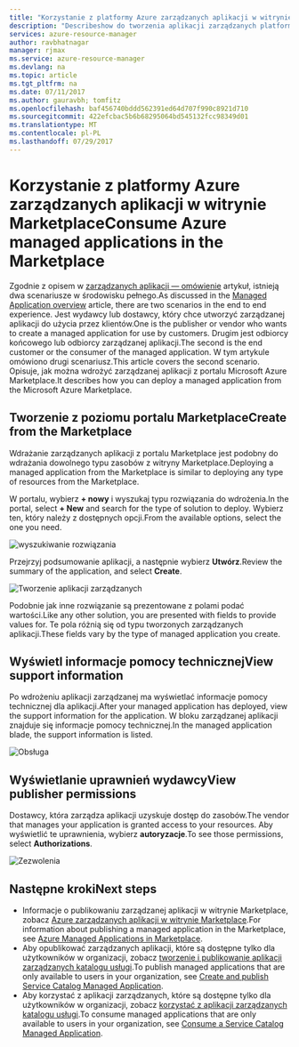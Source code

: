 ```yaml
---
title: "Korzystanie z platformy Azure zarządzanych aplikacji w witrynie marketplace | Dokumentacja firmy Microsoft"
description: "Describeshow do tworzenia aplikacji zarządzanych platformy Azure, która jest dostępna za pośrednictwem portalu Marketplace."
services: azure-resource-manager
author: ravbhatnagar
manager: rjmax
ms.service: azure-resource-manager
ms.devlang: na
ms.topic: article
ms.tgt_pltfrm: na
ms.date: 07/11/2017
ms.author: gauravbh; tomfitz
ms.openlocfilehash: baf456740bddd562391ed64d707f990c8921d710
ms.sourcegitcommit: 422efcbac5b6b68295064bd545132fcc98349d01
ms.translationtype: MT
ms.contentlocale: pl-PL
ms.lasthandoff: 07/29/2017
---
```

# <a name="consume-azure-managed-applications-in-the-marketplace"></a><span data-ttu-id="2425d-103">Korzystanie z platformy Azure zarządzanych aplikacji w witrynie Marketplace</span><span class="sxs-lookup"><span data-stu-id="2425d-103">Consume Azure managed applications in the Marketplace</span></span>

<span data-ttu-id="2425d-104">Zgodnie z opisem w [zarządzanych aplikacji — omówienie](managed-application-overview.md) artykuł, istnieją dwa scenariusze w środowisku pełnego.</span><span class="sxs-lookup"><span data-stu-id="2425d-104">As discussed in the [Managed Application overview](managed-application-overview.md) article, there are two scenarios in the end to end experience.</span></span> <span data-ttu-id="2425d-105">Jest wydawcy lub dostawcy, który chce utworzyć zarządzanej aplikacji do użycia przez klientów.</span><span class="sxs-lookup"><span data-stu-id="2425d-105">One is the publisher or vendor who wants to create a managed application for use by customers.</span></span> <span data-ttu-id="2425d-106">Drugim jest odbiorcy końcowego lub odbiorcy zarządzanej aplikacji.</span><span class="sxs-lookup"><span data-stu-id="2425d-106">The second is the end customer or the consumer of the managed application.</span></span> <span data-ttu-id="2425d-107">W tym artykule omówiono drugi scenariusz.</span><span class="sxs-lookup"><span data-stu-id="2425d-107">This article covers the second scenario.</span></span> <span data-ttu-id="2425d-108">Opisuje, jak można wdrożyć zarządzanej aplikacji z portalu Microsoft Azure Marketplace.</span><span class="sxs-lookup"><span data-stu-id="2425d-108">It describes how you can deploy a managed application from the Microsoft Azure Marketplace.</span></span>

## <a name="create-from-the-marketplace"></a><span data-ttu-id="2425d-109">Tworzenie z poziomu portalu Marketplace</span><span class="sxs-lookup"><span data-stu-id="2425d-109">Create from the Marketplace</span></span>

<span data-ttu-id="2425d-110">Wdrażanie zarządzanych aplikacji z portalu Marketplace jest podobny do wdrażania dowolnego typu zasobów z witryny Marketplace.</span><span class="sxs-lookup"><span data-stu-id="2425d-110">Deploying a managed application from the Marketplace is similar to deploying any type of resources from the Marketplace.</span></span> 

<span data-ttu-id="2425d-111">W portalu, wybierz **+ nowy** i wyszukaj typu rozwiązania do wdrożenia.</span><span class="sxs-lookup"><span data-stu-id="2425d-111">In the portal, select **+ New** and search for the type of solution to deploy.</span></span> <span data-ttu-id="2425d-112">Wybierz ten, który należy z dostępnych opcji.</span><span class="sxs-lookup"><span data-stu-id="2425d-112">From the available options, select the one you need.</span></span>

![wyszukiwanie rozwiązania](./media/managed-application-consume-marketplace/search-apps.png)

<span data-ttu-id="2425d-114">Przejrzyj podsumowanie aplikacji, a następnie wybierz **Utwórz**.</span><span class="sxs-lookup"><span data-stu-id="2425d-114">Review the summary of the application, and select **Create**.</span></span>

![Tworzenie aplikacji zarządzanych](./media/managed-application-consume-marketplace/create-marketplace-managed-app.png)

<span data-ttu-id="2425d-116">Podobnie jak inne rozwiązanie są prezentowane z polami podać wartości.</span><span class="sxs-lookup"><span data-stu-id="2425d-116">Like any other solution, you are presented with fields to provide values for.</span></span> <span data-ttu-id="2425d-117">Te pola różnią się od typu tworzonych zarządzanych aplikacji.</span><span class="sxs-lookup"><span data-stu-id="2425d-117">These fields vary by the type of managed application you create.</span></span> 

## <a name="view-support-information"></a><span data-ttu-id="2425d-118">Wyświetl informacje pomocy technicznej</span><span class="sxs-lookup"><span data-stu-id="2425d-118">View support information</span></span>

<span data-ttu-id="2425d-119">Po wdrożeniu aplikacji zarządzanej ma wyświetlać informacje pomocy technicznej dla aplikacji.</span><span class="sxs-lookup"><span data-stu-id="2425d-119">After your managed application has deployed, view the support information for the application.</span></span> <span data-ttu-id="2425d-120">W bloku zarządzanej aplikacji znajduje się informacje pomocy technicznej.</span><span class="sxs-lookup"><span data-stu-id="2425d-120">In the managed application blade, the support information is listed.</span></span>

![Obsługa](./media/managed-application-consume-marketplace/support.png)

## <a name="view-publisher-permissions"></a><span data-ttu-id="2425d-122">Wyświetlanie uprawnień wydawcy</span><span class="sxs-lookup"><span data-stu-id="2425d-122">View publisher permissions</span></span>

<span data-ttu-id="2425d-123">Dostawcy, która zarządza aplikacji uzyskuje dostęp do zasobów.</span><span class="sxs-lookup"><span data-stu-id="2425d-123">The vendor that manages your application is granted access to your resources.</span></span> <span data-ttu-id="2425d-124">Aby wyświetlić te uprawnienia, wybierz **autoryzacje**.</span><span class="sxs-lookup"><span data-stu-id="2425d-124">To see those permissions, select **Authorizations**.</span></span>

![Zezwolenia](./media/managed-application-consume-marketplace/authorizations.png)

## <a name="next-steps"></a><span data-ttu-id="2425d-126">Następne kroki</span><span class="sxs-lookup"><span data-stu-id="2425d-126">Next steps</span></span>

* <span data-ttu-id="2425d-127">Informacje o publikowaniu zarządzanej aplikacji w witrynie Marketplace, zobacz [Azure zarządzanych aplikacji w witrynie Marketplace](managed-application-author-marketplace.md).</span><span class="sxs-lookup"><span data-stu-id="2425d-127">For information about publishing a managed application in the Marketplace, see [Azure Managed Applications in Marketplace](managed-application-author-marketplace.md).</span></span>
* <span data-ttu-id="2425d-128">Aby opublikować zarządzanych aplikacji, które są dostępne tylko dla użytkowników w organizacji, zobacz [tworzenie i publikowanie aplikacji zarządzanych katalogu usługi](managed-application-publishing.md).</span><span class="sxs-lookup"><span data-stu-id="2425d-128">To publish managed applications that are only available to users in your organization, see [Create and publish Service Catalog Managed Application](managed-application-publishing.md).</span></span>
* <span data-ttu-id="2425d-129">Aby korzystać z aplikacji zarządzanych, które są dostępne tylko dla użytkowników w organizacji, zobacz [korzystać z aplikacji zarządzanych katalogu usługi](managed-application-consumption.md).</span><span class="sxs-lookup"><span data-stu-id="2425d-129">To consume managed applications that are only available to users in your organization, see [Consume a Service Catalog Managed Application](managed-application-consumption.md).</span></span>